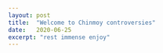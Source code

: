 ```yaml
---
layout: post
title:  "Welcome to Chinmoy controversies"
date:   2020-06-25
excerpt: "rest immense enjoy"
---
```

